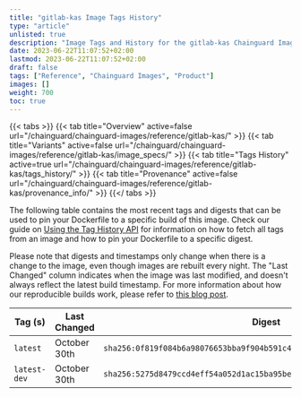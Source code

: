 ```yaml
---
title: "gitlab-kas Image Tags History"
type: "article"
unlisted: true
description: "Image Tags and History for the gitlab-kas Chainguard Image"
date: 2023-06-22T11:07:52+02:00
lastmod: 2023-06-22T11:07:52+02:00
draft: false
tags: ["Reference", "Chainguard Images", "Product"]
images: []
weight: 700
toc: true
---
```


{{< tabs >}}
{{< tab title="Overview" active=false url="/chainguard/chainguard-images/reference/gitlab-kas/" >}}
{{< tab title="Variants" active=false url="/chainguard/chainguard-images/reference/gitlab-kas/image_specs/" >}}
{{< tab title="Tags History" active=true url="/chainguard/chainguard-images/reference/gitlab-kas/tags_history/" >}}
{{< tab title="Provenance" active=false url="/chainguard/chainguard-images/reference/gitlab-kas/provenance_info/" >}}
{{</ tabs >}}

The following table contains the most recent tags and digests that can be used to pin your Dockerfile to a specific build of this image. Check our guide on [Using the Tag History API](/chainguard/chainguard-images/using-the-tag-history-api/) for information on how to fetch all tags from an image and how to pin your Dockerfile to a specific digest.

Please note that digests and timestamps only change when there is a change to the image, even though images are rebuilt every night. The "Last Changed" column indicates when the image was last modified, and doesn't always reflect the latest build timestamp. For more information about how our reproducible builds work, please refer to [this blog post](https://www.chainguard.dev/unchained/reproducing-chainguards-reproducible-image-builds).

| Tag (s)       | Last Changed | Digest                                                                    |
|---------------|--------------|---------------------------------------------------------------------------|
|  `latest`     | October 30th | `sha256:0f819f084b6a98076653bba9f904b591c480ac806fd3779d79f6b463ab3bc528` |
|  `latest-dev` | October 30th | `sha256:5275d8479ccd4eff54a052d1ac15ba95beb0bff4414a0efc7f8716f5f3f8b327` |


